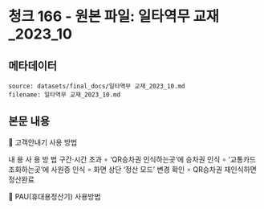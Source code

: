 # 청크 166 - 원본 파일: 일타역무 교재_2023_10

## 메타데이터

```
source: datasets/final_docs/일타역무 교재_2023_10.md
filename: 일타역무 교재_2023_10.md
```

## 본문 내용

󰊲 고객안내기 사용 방법

내 용 사 용 방 법 구간·시간  초과 ∘ ‘QR승차권 인식하는곳’에 승차권 인식  ∘ ‘교통카드 조회하는곳’에 사원증 인식  ∘ 화면 상단 ‘정산 모드’ 변경 확인  ∘ QR승차권 재인식하면 정산완료

󰊳 PAU(휴대용정산기) 사용방법
